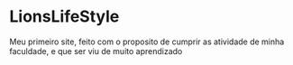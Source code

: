 # LionsLifeStyle
Meu primeiro site, feito com o proposito de cumprir as atividade de minha faculdade, e que ser viu de muito aprendizado
